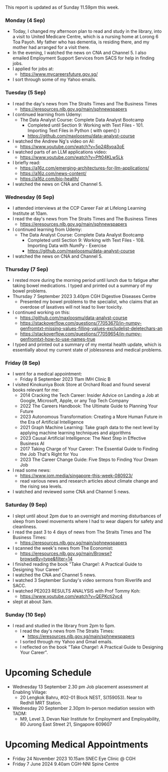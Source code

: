 This report is updated as of Sunday 11.59pm this week.

### Monday (4 Sep)
- Today, I changed my afternoon plan to read and study in the library, into a visit to United Medicare Centre, which is a nursing home at Lorong 6 Toa Payoh.  My father who has dementia, is residing there, and my mother had arranged for a visit there.
- In the evening, I watched the news on CNA and Channel 5.  I also emailed Employment Support Services from SACS for help in finding jobs.
- I applied for jobs at:
    - https://www.mycareersfuture.gov.sg/
- I sort through some of my Yahoo emails.

### Tuesday (5 Sep)
- I read the day's news from The Straits Times and The Business Times
    - https://eresources.nlb.gov.sg/main/sphnewspapers
- I continued learning from Udemy:
    - The Data Analyst Course: Complete Data Analyst Bootcamp
        - Completed until Section 9: Working with Text Files - 101. Importing Text Files in Python ( with open() )
        - https://github.com/maxloosmu/data-analyst-course
- I watched the Andrew Ng's video on AI:
    - https://www.youtube.com/watch?v=5p248yoa3oE
- I watched parts of an LLM applications video:
    - https://www.youtube.com/watch?v=Pft04KLw5Lk
- I briefly read:
    - https://a16z.com/emerging-architectures-for-llm-applications/
    - https://a16z.com/news-content/
    - https://a16z.com/bio-health/
- I watched the news on CNA and Channel 5.


### Wednesday (6 Sep)
- I attended interviews at the CCP Career Fair at Lifelong Learning Institute at 10am.
- I read the day's news from The Straits Times and The Business Times
    - https://eresources.nlb.gov.sg/main/sphnewspapers
- I continued learning from Udemy:
    - The Data Analyst Course: Complete Data Analyst Bootcamp
        - Completed until Section 9: Working with Text Files - 108. Importing Data with NumPy - Exercise
        - https://github.com/maxloosmu/data-analyst-course
- I watched the news on CNA and Channel 5.

### Thursday (7 Sep)
- I rested more during the morning period until lunch due to fatigue after taking bowel medications.  I typed and printed out a summary of my bowel problems.
- Thursday 7 September 2023 3.40pm CGH Digestive Diseases Centre
    - Presented my bowel problems to the specialist, who claims that an overdose of laxatives will not lead to liver toxicity.
- I continued working on this:
    - https://github.com/maxloosmu/data-analyst-course
    - https://stackoverflow.com/questions/77053670/in-numpy-genfromtxt-missing-values-filling-values-excludelist-deletechars-an
    - https://stackoverflow.com/questions/77059654/in-numpy-genfromtxt-how-to-use-names-true
- I typed and printed out a summary of my mental health update, which is essentially about my current state of joblessness and medical problems.

### Friday (8 Sep)
- I went for a medical appointment:
    - Friday 8 September 2023 11am IMH Clinic B
- I visited Kinokuniya Book Store at Orchard Road and found several books relevant for me:
    - 2014 Cracking the Tech Career: Insider Advice on Landing a Job at Google, Microsoft, Apple, or any Top Tech Company
    - 2022 The Careers Handbook: The Ultimate Guide to Planning Your Future
    - 2023 Autonomous Transformation: Creating a More Human Future in the Era of Artificial Intelligence
    - 2021 Graph Machine Learning: Take graph data to the next level by applying machine learning techniques and algorithms
    - 2023 Causal Artificial Intelligence: The Next Step in Effective Business AI
    - 2017 Taking Charge of Your Career: The Essential Guide to Finding the Job That's Right for You
    - 2023 The Career Change Guide: Five Steps to Finding Your Dream Job
- I read some news:
    - https://www.jom.media/singapore-this-week-080923/
    - read various news and research articles about climate change and the rising sea levels.
- I watched and reviewed some CNA and Channel 5 news.

### Saturday (9 Sep)
- I slept until about 2pm due to an overnight and morning disturbances of sleep from bowel movements where I had to wear diapers for safety and cleanliness.
- I read the past 3 to 4 days of news from The Straits Times and The Business Times:
    - https://eresources.nlb.gov.sg/main/sphnewspapers
- I scanned the week's news from The Economist:
    - https://eresources.nlb.gov.sg/main/Browse?browseBy=type&filter=14
- I finished reading the book "Take Charge!: A Practical Guide to Designing Your Career".
- I watched the CNA and Channel 5 news.
- I watched 3 September Sunday's video sermons from Riverlife and SACC.
- I watched PE2023 RESULTS ANALYSIS with Prof Tommy Koh:
    - https://www.youtube.com/watch?v=QEPKctj2yc4
- slept at about 3am.

### Sunday (10 Sep)
- I read and studied in the library from 2pm to 5pm.
    - I read the day's news from The Straits Times:
        - https://eresources.nlb.gov.sg/main/sphnewspapers
    - I sorted through my Yahoo and Gmail emails.
    - I reflected on the book "Take Charge!: A Practical Guide to Designing Your Career".


# Upcoming Schedule
- Wednesday 13 September 2.30 pm Job placement assessment at Enabling Village:
    - 20 Lengkok Bahru, #02-01 Block NEST, S(159053). Near to Redhill MRT Station.
- Wednesday 20 September 2.30pm In-person mediation session with TADM:
    - M9, Level 3, Devan Nair Institute for Employment and Employability, 80 Jurong East Street 21, Singapore 609607

# Upcoming Medical Appointments
- Friday 24 November 2023 10.15am SNEC Eye Clinic @ CGH
- Friday 7 June 2024 9.40am CGH-NNI Spine Centre